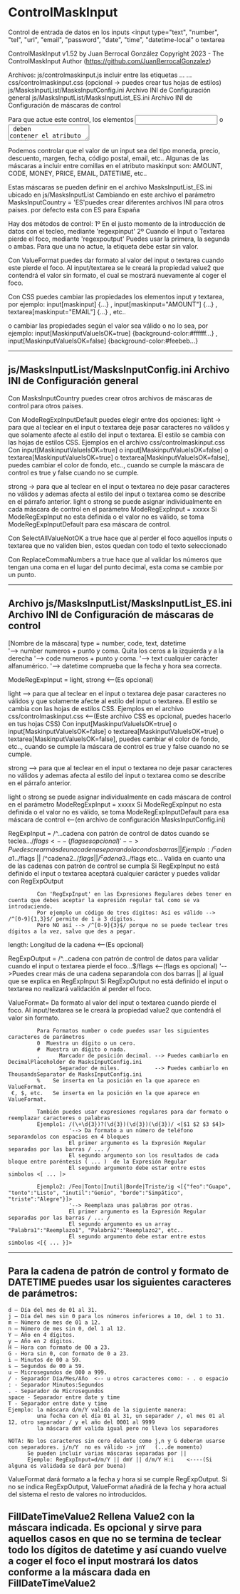 # ControlMaskInput
Control de entrada de datos en los inputs <input type="text", "number", "tel", "url", "email", "password", "date", "time", "datetime-local" o textarea 

ControlMaskInput v1.52 by Juan Berrocal González
Copyright 2023 - The ControlMaskInput Author (https://github.com/JuanBerrocalGonzalez)

Archivos:
js/controlmaskinput.js                      incluir entre las etiquetas <head>... <script src="js/controlmaskinput.js"></script> ...</head>
css/controlmaskinput.css                    (opcional -> puedes crear tus hojas de estilos)
js/MasksInputList/MasksInputConfig.ini      Archivo INI de Configuración general
js/MasksInputList/MasksInputList_ES.ini     Archivo INI de Configuración de máscaras de control 


Para que actue este control, los elementos <input> o <textarea> deben contener el atributo maskinput="..."
Ejemplo: <input type="text" class="..." maskinput="MONEY" name="...">
         <textarea class="..." maskinput="EMAILS" name="..."></textarea>

Podemos controlar que el valor de un input sea del tipo moneda, precio, descuento, margen, fecha, código postal, email, etc..
Algunas de las máscaras a incluir entre comillas en el atributo maskinput son: AMOUNT, CODE, MONEY, PRICE, EMAIL, DATETIME, etc..

Estas máscaras se pueden definir en el archivo MasksInputList_ES.ini ubicado en js/MasksInputList
Cambiando en este archivo el parámetro MasksInputCountry = 'ES'puedes crear diferentes archivos INI para otros paises.
por defecto esta con ES para España 

Hay dos métodos de control: 1º En el justo momento de la introducción de datos con el tecleo, mediante 'regexpinput'
                            2º Cuando el Input o Textarea pierde el foco, mediante 'regexpoutput'
                            Puedes usar la primera, la segunda o ambas. Para que una no actue, la etiqueta debe estar sin valor.

Con ValueFormat puedes dar formato al valor del input o textarea cuando este pierde el foco.
Al input/textarea se le creará la propiedad value2 que contendrá el valor sin formato, el cual se mostrará nuevamente al coger el foco.

Con CSS puedes cambiar las propiedades los elementos input y textarea, por ejemplo:
   input[maskinput] {...} ,  input[maskinput="AMOUNT"] {...} ,  textarea[maskinput="EMAIL"] {...} , etc..

o cambiar las propiedades según el valor sea válido o no lo sea, por ejemplo:
   input[MaskinputValueIsOK=true] {background-color:#ffffff...} ,  input[MaskinputValueIsOK=false] {background-color:#feebeb...}

---------------------------------------------------------------------------------------------------------------------------------------------------
js/MasksInputList/MasksInputConfig.ini      Archivo INI de Configuración general
---------------------------------------------------------------------------------------------------------------------------------------------------
Con MasksInputCountry puedes crear otros archivos de máscaras de control para otros paises.

Con ModeRegExpInputDefault puedes elegir entre dos opciones:
light ->  para que al teclear en el input o textarea deje pasar caracteres no válidos y que solamente afecte al estilo del input o textarea.
          El estilo se cambia con las hojas de estilos CSS. Ejemplos en el archivo css/controlmaskinput.css
          Con input[MaskinputValueIsOK=true] o input[MaskinputValueIsOK=false] o textarea[MaskinputValueIsOK=true] o textarea[MaskinputValueIsOK=false],
          puedes cambiar el color de fondo, etc.., cuando se cumple la máscara de control es true y false cuando no se cumple.
           
strong -> para que al teclear en el input o textarea no deje pasar caracteres no válidos y ademas afecta al estilo del input o textarea como
          se describe en el párrafo anterior.
light o strong se puede asignar individualmente en cada máscara de control en el parámetro ModeRegExpInput = xxxxx
Si ModeRegExpInput no esta definida o el valor no es válido, se toma ModeRegExpInputDefault para esa máscara de control.

Con SelectAllValueNotOK a true hace que al perder el foco aquellos inputs o textarea que no validen bien, estos quedan con todo el texto seleccionado

Con ReplaceCommaNumbers a true hace que al validar los números que tengan una coma en el lugar del punto decimal, esta coma se cambie por un punto.

---------------------------------------------------------------------------------------------------------------------------------------------------
Archivo js/MasksInputList/MasksInputList_ES.ini     Archivo INI de Configuración de máscaras de control
---------------------------------------------------------------------------------------------------------------------------------------------------
[Nombre de la máscara] 
type = number, code, text, datetime    
     '--> number numeros + punto y coma. Quita los ceros a la izquierda y a la derecha
     '--> code  numeros + punto y coma.
     '--> text  cualquier carácter alfanumérico.
     '--> datetime comprueba que la fecha y hora sea correcta.

ModeRegExpInput = light, strong   <--(Es opcional)
             
   light -->  para que al teclear en el input o textarea deje pasar caracteres no válidos y que solamente afecte al estilo del input o textarea.
              El estilo se cambia con las hojas de estilos CSS. Ejemplos en el archivo css/controlmaskinput.css <--(Este archivo CSS es opcional, puedes hacerlo en tus hojas CSS)
              Con input[MaskinputValueIsOK=true] o input[MaskinputValueIsOK=false] o textarea[MaskinputValueIsOK=true] o textarea[MaskinputValueIsOK=false],
              puedes cambiar el color de fondo, etc.., cuando se cumple la máscara de control es true y false cuando no se cumple.
              
   strong --> para que al teclear en el input o textarea no deje pasar caracteres no válidos y ademas afecta al estilo del input o textarea como
              se describe en el párrafo anterior.

   light o strong se puede asignar individualmente en cada máscara de control en el parámetro ModeRegExpInput = xxxxx
   Si ModeRegExpInput no esta definida o el valor no es válido, se toma ModeRegExpInputDefault para esa máscara de control <--(en archivo de configuración MasksInputConfig.ini)
   
   
RegExpInput = /^...cadena con patrón de control de datos cuando se teclea...$/flags <--(flags es opcional)
            '-->Puedes crear más de una cadena separandola con dos barras ||
             Ejemplo: /^cadena1..$/flags || /^cadena2..$/flags || /^cadena3..$/flags  etc...
             Valida en cuanto una de las cadenas con patrón de control se cumpla
             Si RegExpInput no está definido el input o textarea aceptará cualquier carácter y puedes validar con RegExpOutput

             Con 'RegExpInput' en las Expresiones Regulares debes tener en cuenta que debes aceptar la expresión regular tal como se va introduciendo. 
             Por ejemplo un código de tres dígitos: Así es válido --> /^[0-9]{1,3}$/ permite de 1 a 3 dígitos. 
             Pero NO así --> /^[0-9]{3}$/ porque no se puede teclear tres dígitos a la vez, salvo que des a pegar.

length: Longitud de la cadena <--(Es opcional)

RegExpOutput = /^...cadena con patrón de control de datos para validar cuando el input o textarea pierde el foco...$/flags <--(flags es opcional) 
             '-->Puedes crear más de una cadena separandola con dos barras || al igual que se explica en RegExpInput
             Si RegExpOutput no está definido el input o textarea no realizará validación al perder el foco.

ValueFormat= Da formato al valor del input o textarea cuando pierde el foco.
             Al input/textarea se le creará la propiedad value2 que contendrá el valor sin formato.

             Para Formatos number o code puedes usar los siguientes caracteres de parámetros              
             0	Muestra un dígito o un cero.
             #	Muestra un dígito o nada. 
             ,  	Marcador de posición decimal. --> Puedes cambiarlo en DecimalPlaceholder de MasksInputConfig.ini
             .  	Separador de miles.           --> Puedes cambiarlo en ThousandsSeparator de MasksInputConfig.ini
             %    Se inserta en la posición en la que aparece en ValueFormat.
     €, $, etc.   Se inserta en la posición en la que aparece en ValueFormat.

             También puedes usar expresiones regulares para dar formato o reemplazar caracteres o palabras
             Ejemplo1: /(\+\d{3})?(\d{3})(\d{3})(\d{3})/ <[$1 $2 $3 $4]>  
                       '--> Da formato a un número de teléfono separandolos con espacios en 4 bloques 
                       El primer argumento es la Expresión Regular separadas por las barras / ... /
                       El segundo argumento son los resultados de cada bloque entre paréntesis ( ... )  de la Expresión Regular
                       El segundo argumento debe estar entre estos simbolos <[ ... ]>

             Ejemplo2: /Feo|Tonto|Inutil|Borde|Triste/ig <[{"feo":"Guapo", "tonto":"Listo", "inutil":"Genio", "borde":"Simpático", "triste":"Alegre"}]>
                       '--> Reemplaza unas palabras por otras.
                       El primer argumento es la Expresión Regular separadas por las barras / ... /
                       El segundo argumento es un array "Palabra1":"Reemplazo1", "Palabra2":"Reemplazo2", etc.. 
                       El segundo argumento debe estar entre estos simbolos <[{ ... }]>

---------------------------------------------------------------------------------------------------------------------------------------------------
Para la cadena de patrón de control y formato de DATETIME puedes usar los siguientes caracteres de parámetros:
---------------------------------------------------------------------------------------------------------------------------------------------------
    d – Día del mes de 01 al 31.
    j – Día del mes sin 0 para los números inferiores a 10, del 1 to 31.
    m – Número de mes de 01 a 12.
    n – Número de mes sin 0, del 1 al 12.
    Y – Año en 4 dígitos.
    y – Año en 2 dígitos.
    H – Hora con formato de 00 a 23.
    G - Hora sin 0, con formato de 0 a 23.
    i – Minutos de 00 a 59.
    s – Segundos de 00 a 59. 
    u – Microsegundos de 000 a 999.
    / - Separador Día/Mes/Año  <-- u otros caracteres como: - . o espacio
    : - Separador Minutos:Segundos
    . - Separador de Microsegundos  
    space - Separador entre date y time
    T - Separador entre date y time
    Ejemplo: la máscara d/m/Y valida de la siguiente manera:
             una fecha con el día 01 al 31, un separador /, el mes 01 al 12, otro separador / y el año del 0001 al 9999
             la máscara dmY valida igual pero no lleva los separadores
 
    NOTA: No los caracteres sin cero delante como j,n y G deberan usarse con separadores. j/n/Y  no es válido -> jnY   (...de momento)
          Se pueden incluir varias máscaras separadas por ||
          Ejemplo: RegExpInput=d/m/Y || dmY || d/m/Y H:i    <----(Si alguna es validada se dará por buena)

ValueFormat dará formato a la fecha y hora si se cumple RegExpOutput.
Si no se indica RegExpOutput, ValueFormat añadirá de la fecha y hora actual del sistema el resto de valores no introducidos.

FillDateTimeValue2 Rellena Value2 con la máscara indicada. 
Es opcional y sirve para aquellos casos en que no se termina de teclear todo los dígitos de datetime y así cuando vuelve a coger el foco
el input mostrará los datos conforme a la máscara dada en FillDateTimeValue2
---------------------------------------------------------------------------------------------------------------------------------------------------
